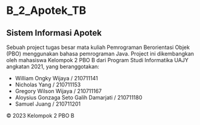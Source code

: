# B_2_Apotek_TB
## Sistem Informasi Apotek
Sebuah project tugas besar mata kuliah Pemrograman Berorientasi Objek (PBO) menggunakan bahasa pemrograman Java. 
Project ini dikembangkan oleh mahasiswa Kelompok 2 PBO B dari Program Studi Informatika UAJY angkatan 2021, yang beranggotakan:

- William Ongky Wijaya / 210711141
- Nicholas Yang / 210711153
- Gregory Wilson Wijaya / 210711167
- Aloysius Gonzaga Seto Galih Damarjati / 210711180
- Samuel Juang / 210711201

© 2023 Kelompok 2 PBO B
